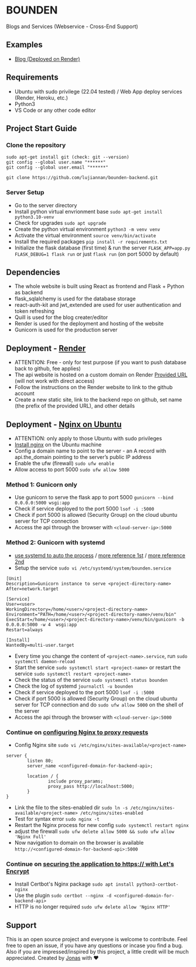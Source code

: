 # BOUNDEN
Blogs and Services (Webservice - Cross-End Support)

## Examples
- [Blog (Deployed on Render)](https://bounden.onrender.com/)

## Requirements
- Ubuntu with sudo privilege (22.04 tested) / Web App deploy services (Render, Heroku, etc.)
- Python3
- VS Code or any other code editor

## Project Start Guide
### Clone the repository
```
sudo apt-get install git (check: git --version)
git config --global user.name "******"
git config --global user.email "******"

git clone https://github.com/lujiannan/bounden-backend.git
```

### Server Setup
- Go to the server directory
- Install python virtual envrionment base ```sudo apt-get install python3.10-venv```
- Check for upgrades ```sudo apt upgrade```
- Create the python virtual environment ```python3 -m venv venv```
- Activate the virtual environment ```source venv/bin/activate```
- Install the required packages ```pip install -r requirements.txt```
- Initialize the flask database (first time) & run the server ```FLASK_APP=app.py FLASK_DEBUG=1 flask run``` or just ```flask run``` (on port 5000 by default)

## Dependencies
- The whole website is built using React as frontend and Flask + Python as backend
- flask_sqlalchemy is used for the database storage
- react-auth-kit and jwt_extended are used for user authentication and token refreshing
- Quill is used for the blog creater/editor
- Render is used for the deployment and hosting of the website
- Gunicorn is used for the production server

## Deployment - [Render](https://docs.render.com/github)
- ATTENTION: Free - only for test purpose (if you want to push database back to github, fee applies)
- The api website is hosted on a custom domain on Render [Provided URL](https://bounden-api.onrender.com/) (will not work with direct access)
- Follow the instructions on the Render website to link to the github account
- Create a new static site, link to the backend repo on github, set name (the prefix of the provided URL), and other details

## Deployment - [Nginx on Ubuntu](https://www.digitalocean.com/community/tutorials/how-to-serve-flask-applications-with-gunicorn-and-nginx-on-ubuntu-22-04)
- ATTENTION: only apply to those Ubuntu with sudo privileges
- [Install nginx](https://www.digitalocean.com/community/tutorials/how-to-install-nginx-on-ubuntu-22-04) on the Ubuntu machine
- Config a domain name to point to the server - an A record with api.the_domain pointing to the server’s public IP address
- Enable the ufw (firewall) ```sudo ufw enable```
- Allow access to port 5000 ```sudo ufw allow 5000```
### Method 1: Gunicorn only
- Use gunicorn to serve the flask app to port 5000 ```gunicorn --bind 0.0.0.0:5000 wsgi:app```
- Check if service deployed to the port 5000 ```lsof -i :5000```
- Check if port 5000 is allowed (Security Group) on the cloud ubuntu server for TCP connection
- Access the api through the browser with ```<cloud-server-ip>:5000```
### Method 2: Gunicorn with systemd
- [use systemd to auto the process](https://docs.gunicorn.org/en/stable/deploy.html#systemd) / [more reference 1st](https://blog.miguelgrinberg.com/post/how-to-deploy-a-react--flask-project) / [more reference 2nd](https://blog.miguelgrinberg.com/post/running-a-flask-application-as-a-service-with-systemd)
- Setup the service ```sudo vi /etc/systemd/system/bounden.service```
```
[Unit]
Description=Gunicorn instance to serve <project-directory-name>
After=network.target

[Service]
User=<user>
WorkingDirectory=/home/<user>/<project-directory-name>
Environment="PATH=/home/<user>/<project-directory-name>/venv/bin"
ExecStart=/home/<user>/<project-directory-name>/venv/bin/gunicorn -b 0.0.0.0:5000 -w 4  wsgi:app
Restart=always

[Install]
WantedBy=multi-user.target
```
- Every time you change the content of ```<project-name>.service```, run ```sudo systemctl daemon-reload```
- Start the service ```sudo systemctl start <project-name>``` or restart the service ```sudo systemctl restart <project-name>```
- Check the status of the service ```sudo systemctl status bounden```
- Check the log of systemd ```journalctl -u bounden```
- Check if service deployed to the port 5000 ```lsof -i :5000```
- Check if port 5000 is allowed (Security Group) on the cloud ubuntu server for TCP connection and do ```sudo ufw allow 5000``` on the shell of the server
- Access the api through the browser with ```<cloud-server-ip>:5000```
### Continue on [configuring Nginx to proxy requests](https://www.digitalocean.com/community/tutorials/how-to-serve-flask-applications-with-gunicorn-and-nginx-on-ubuntu-22-04#step-5-configuring-nginx-to-proxy-requests)
- Config Nginx site ```sudo vi /etc/nginx/sites-available/<project-name>```
```
server {
        listen 80;
        server_name <configured-domain-for-backend-api>;

        location / {
                include proxy_params;
                proxy_pass http://localhost:5000;
        }
}
```
- Link the file to the sites-enabled dir ```sudo ln -s /etc/nginx/sites-available/<project-name> /etc/nginx/sites-enabled```
- Test for syntax error ```sudo nginx -t```
- Restart the Nginx process for new config ```sudo systemctl restart nginx```
- adjust the firewall ```sudo ufw delete allow 5000 && sudo ufw allow 'Nginx Full'```
- Now navigation to domain on the browser is available ```http://<configured-domain-for-backend-api>:5000```
### Continue on [securing the application to https:// with Let's Encrypt](https://www.digitalocean.com/community/tutorials/how-to-serve-flask-applications-with-gunicorn-and-nginx-on-ubuntu-22-04#step-5-configuring-nginx-to-proxy-requests)
- Install Certbot's Nginx package ```sudo apt install python3-certbot-nginx```
- Use the plugin ```sudo certbot --nginx -d <configured-domain-for-backend-api>```
- HTTP is no longer required ```sudo ufw delete allow 'Nginx HTTP'```

## Support
This is an open source project and everyone is welcome to contribute. Feel free to open an issue, if you have any questions or incase you find a bug. Also if you are impressed/inspired by this project, a little credit will be much appreciated.
Created by [Jonas](https://github.com/lujiannan) with ❤️